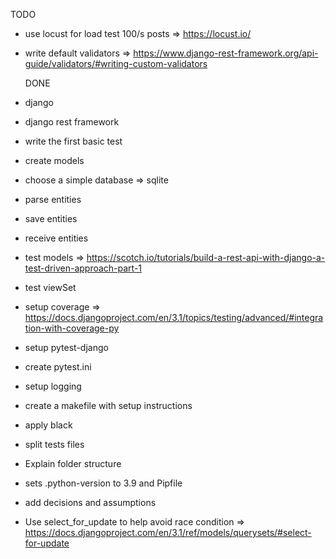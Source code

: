 TODO
- use locust for load test 100/s posts => https://locust.io/
- write default validators => https://www.django-rest-framework.org/api-guide/validators/#writing-custom-validators

  DONE
- django
- django rest framework
- write the first basic test
- create models
- choose a simple database => sqlite
- parse entities
- save entities
- receive entities
- test models => https://scotch.io/tutorials/build-a-rest-api-with-django-a-test-driven-approach-part-1
- test viewSet
- setup coverage => https://docs.djangoproject.com/en/3.1/topics/testing/advanced/#integration-with-coverage-py
- setup pytest-django
- create pytest.ini
- setup logging
- create a makefile with setup instructions
- apply black
- split tests files
- Explain folder structure
- sets .python-version to 3.9 and Pipfile
- add decisions and assumptions
- Use select_for_update to help avoid race condition => https://docs.djangoproject.com/en/3.1/ref/models/querysets/#select-for-update
